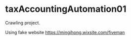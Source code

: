 # taxAccountingAutomation01

Crawling project.

Using fake website https://mingihong.wixsite.com/fiveman

